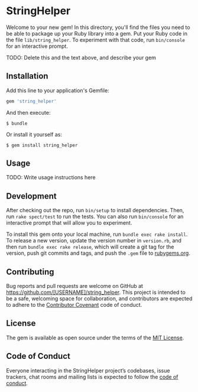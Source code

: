 # StringHelper

Welcome to your new gem! In this directory, you'll find the files you need to be able to package up your Ruby library into a gem. Put your Ruby code in the file `lib/string_helper`. To experiment with that code, run `bin/console` for an interactive prompt.

TODO: Delete this and the text above, and describe your gem

## Installation

Add this line to your application's Gemfile:

```ruby
gem 'string_helper'
```

And then execute:

    $ bundle

Or install it yourself as:

    $ gem install string_helper

## Usage

TODO: Write usage instructions here

## Development

After checking out the repo, run `bin/setup` to install dependencies. Then, run `rake spect/test` to run the tests. You can also run `bin/console` for an interactive prompt that will allow you to experiment.

To install this gem onto your local machine, run `bundle exec rake install`. To release a new version, update the version number in `version.rb`, and then run `bundle exec rake release`, which will create a git tag for the version, push git commits and tags, and push the `.gem` file to [rubygems.org](https://rubygems.org).

## Contributing

Bug reports and pull requests are welcome on GitHub at https://github.com/[USERNAME]/string_helper. This project is intended to be a safe, welcoming space for collaboration, and contributors are expected to adhere to the [Contributor Covenant](http://contributor-covenant.org) code of conduct.

## License

The gem is available as open source under the terms of the [MIT License](https://opensource.org/licenses/MIT).

## Code of Conduct

Everyone interacting in the StringHelper project’s codebases, issue trackers, chat rooms and mailing lists is expected to follow the [code of conduct](https://github.com/[USERNAME]/string_helper/blob/master/CODE_OF_CONDUCT.md).
